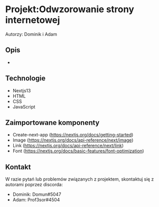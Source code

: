 # Projekt:Odwzorowanie strony internetowej

Autorzy: Dominik i Adam

## Opis

-

## Technologie

- Nextjs13
- HTML
- CSS
- JavaScript

## Zaimportowane komponenty

- Create-next-app (https://nextjs.org/docs/getting-started)
- Image (https://nextjs.org/docs/api-reference/next/image)
- Link (https://nextjs.org/docs/api-reference/next/link)
- Font (https://nextjs.org/docs/basic-features/font-optimization)

## Kontakt

W razie pytań lub problemów związanych z projektem, skontaktuj się z autorami poprzez discorda:

- Dominik: Domun#5047
- Adam: Prof3sor#4504
